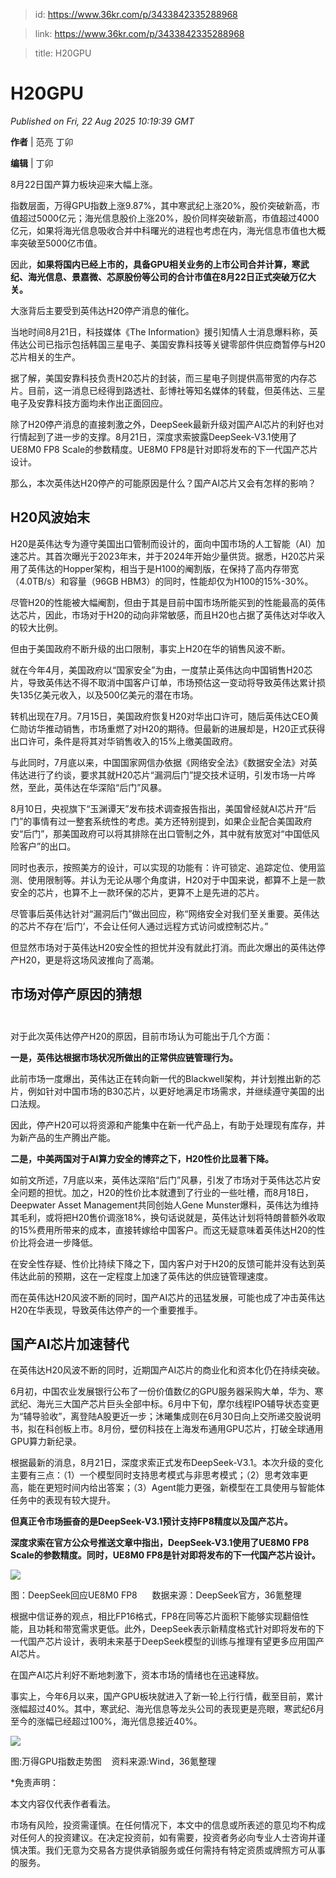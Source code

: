 > id: https://www.36kr.com/p/3433842335288968

> link: https://www.36kr.com/p/3433842335288968

> title: H20GPU

# H20GPU
_Published on Fri, 22 Aug 2025 10:19:39 GMT_

**作者** | 范亮 丁卯

**编辑** | 丁卯

8月22日国产算力板块迎来大幅上涨。

指数层面，万得GPU指数上涨9.87%，其中寒武纪上涨20%，股价突破新高，市值超过5000亿元；海光信息股价上涨20%，股价同样突破新高，市值超过4000亿元，如果将海光信息吸收合并中科曙光的进程也考虑在内，海光信息市值也大概率突破至5000亿市值。

因此，**如果将国内已经上市的，具备GPU相关业务的上市公司合并计算，寒武纪、海光信息、景嘉微、芯原股份等公司的合计市值在8月22日正式突破万亿大关。**

大涨背后主要受到英伟达H20停产消息的催化。

当地时间8月21日，科技媒体《The Information》援引知情人士消息爆料称，英伟达公司已指示包括韩国三星电子、美国安靠科技等关键零部件供应商暂停与H20芯片相关的生产。

据了解，美国安靠科技负责H20芯片的封装，而三星电子则提供高带宽的内存芯片。目前，这一消息已经得到路透社、彭博社等知名媒体的转载，但英伟达、三星电子及安靠科技方面均未作出正面回应。

除了H20停产消息的直接刺激之外，DeepSeek最新升级对国产AI芯片的利好也对行情起到了进一步的支撑。8月21日，深度求索披露DeepSeek-V3.1使用了 UE8M0 FP8 Scale的参数精度。UE8M0 FP8是针对即将发布的下一代国产芯片设计。

那么，本次英伟达H20停产的可能原因是什么？国产AI芯片又会有怎样的影响？

H20风波始末
-------

H20是英伟达专为遵守美国出口管制而设计的，面向中国市场的人工智能（AI）加速芯片。其首次曝光于2023年末，并于2024年开始少量供货。据悉，H20芯片采用了英伟达的Hopper架构，相当于是H100的阉割版，在保持了高内存带宽（4.0TB/s）和容量（96GB HBM3）的同时，性能却仅为H100的15%-30%。

尽管H20的性能被大幅阉割，但由于其是目前中国市场所能买到的性能最高的英伟达芯片，因此，市场对于H20的动向非常敏感，而且H20也占据了英伟达对华收入的较大比例。

但由于美国政府不断升级的出口限制，事实上H20在华的销售风波不断。

就在今年4月，美国政府以“国家安全”为由，一度禁止英伟达向中国销售H20芯片，导致英伟达不得不取消中国客户订单，市场预估这一变动将导致英伟达累计损失135亿美元收入，以及500亿美元的潜在市场。

转机出现在7月。7月15日，美国政府恢复H20对华出口许可，随后英伟达CEO黄仁勋访华推动销售，市场重燃了对H20的期待。但最新的进展却是，H20正式获得出口许可，条件是将其对华销售收入的15%上缴美国政府。

与此同时，7月底以来，中国国家网信办依据《网络安全法》《数据安全法》对英伟达进行了约谈，要求其就H20芯片“漏洞后门”提交技术证明，引发市场一片哗然，至此，英伟达在华深陷“后门”风暴。

8月10日，央视旗下“玉渊谭天”发布技术调查报告指出，美国曾经就AI芯片开“后门”的事情有过一整套系统性的考虑。美方还特别提到，如果企业配合美国政府安“后门”，那美国政府可以将其排除在出口管制之外，其中就有放宽对“中国低风险客户”的出口。

同时也表示，按照美方的设计，可以实现的功能有：许可锁定、追踪定位、使用监测、使用限制等。并认为无论从哪个角度讲，H20对于中国来说，都算不上是一款安全的芯片，也算不上一款环保的芯片，更算不上是先进的芯片。

尽管事后英伟达针对“漏洞后门”做出回应，称“网络安全对我们至关重要。英伟达的芯片不存在‘后门’，不会让任何人通过远程方式访问或控制芯片。”

但显然市场对于英伟达H20安全性的担忧并没有就此打消。而此次爆出的英伟达停产H20，更是将这场风波推向了高潮。

市场对停产原因的猜想  
 
--------------

对于此次英伟达停产H20的原因，目前市场认为可能出于几个方面：

**一是，英伟达根据市场状况所做出的正常供应链管理行为。**

此前市场一度爆出，英伟达正在转向新一代的Blackwell架构，并计划推出新的芯片，例如针对中国市场的B30芯片，以更好地满足市场需求，并继续遵守美国的出口法规。

因此，停产H20可以将资源和产能集中在新一代产品上，有助于处理现有库存，并为新产品的生产腾出产能。

**二是，中美两国对于AI算力安全的博弈之下，H20性价比显著下降。**

如前文所述，7月底以来，英伟达深陷“后门”风暴，引发了市场对于英伟达芯片安全问题的担忧。加之，H20的性价比本就遭到了行业的一些吐槽，而8月18日，Deepwater Asset Management共同创始人Gene Munster爆料，英伟达为维持其毛利，或将把H20售价调涨18%，换句话说就是，英伟达计划将特朗普额外收取的15%费用所带来的成本，直接转嫁给中国客户。而这无疑意味着英伟达H20的性价比将会进一步降低。

在安全性存疑、性价比持续下降之下，国内客户对于H20的反馈可能并没有达到英伟达此前的预期，这在一定程度上加速了英伟达的供应链管理速度。

而在英伟达H20风波不断的同时，国产AI芯片的迅猛发展，可能也成了冲击英伟达H20在华表现，导致英伟达停产的一个重要推手。

国产AI芯片加速替代
----------

在英伟达H20风波不断的同时，近期国产AI芯片的商业化和资本化仍在持续突破。

6月初，中国农业发展银行公布了一份价值数亿的GPU服务器采购大单，华为、寒武纪、海光三大国产芯片巨头全部中标。6月中下旬，摩尔线程IPO辅导状态变更为“辅导验收”，离登陆A股更近一步；沐曦集成则在6月30日向上交所递交股说明书，拟在科创板上市。8月份，壁仞科技在上海发布通用GPU芯片，打破全球通用GPU算力新纪录。

根据最新的消息，8月21日，深度求索正式发布DeepSeek-V3.1。本次升级的变化主要有三点：（1）一个模型同时支持思考模式与非思考模式；（2）思考效率更高，能在更短时间内给出答案；（3）Agent能力更强，新模型在工具使用与智能体任务中的表现有较大提升。

**但真正令市场振奋的是DeepSeek-V3.1预计支持FP8精度以及国产芯片。**

**深度求索在官方公众号推送文章中指出，DeepSeek-V3.1使用了UE8M0 FP8 Scale的参数精度。同时，UE8M0 FP8是针对即将发布的下一代国产芯片设计。**

![](https://img.36krcdn.com/hsossms/20250822/v2_a0c72a51aa0742728179e127ba3a20a0@5335509_oswg29375oswg1080oswg128_img_000?x-oss-process=image/format,jpg/interlace,1)

图：DeepSeek回应UE8M0 FP8      数据来源：DeepSeek官方，36氪整理

根据中信证券的观点，相比FP16格式，FP8在同等芯片面积下能够实现翻倍性能，且功耗和带宽需求更低。此外，DeepSeek表示新精度格式针对即将发布的下一代国产芯片设计，表明未来基于DeepSeek模型的训练与推理有望更多应用国产AI芯片。

在国产AI芯片利好不断地刺激下，资本市场的情绪也在迅速释放。

事实上，今年6月以来，国产GPU板块就进入了新一轮上行行情，截至目前，累计涨幅超过40%。其中，寒武纪、海光信息等龙头公司的表现更是亮眼，寒武纪6月至今的涨幅已经超过100%，海光信息接近40%。

![](https://img.36krcdn.com/hsossms/20250822/v2_723f884641ad464189c49d455e32b107@5335509_oswg299850oswg1080oswg536_img_000?x-oss-process=image/format,jpg/interlace,1)

图:万得GPU指数走势图    资料来源:Wind，36氪整理

\*免责声明：

本文内容仅代表作者看法。

市场有风险，投资需谨慎。在任何情况下，本文中的信息或所表述的意见均不构成对任何人的投资建议。在决定投资前，如有需要，投资者务必向专业人士咨询并谨慎决策。我们无意为交易各方提供承销服务或任何需持有特定资质或牌照方可从事的服务。
